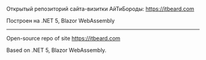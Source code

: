 Открытый репозиторий сайта-визитки АйТиБороды: https://itbeard.com

Построен на .NET 5, Blazor WebAssembly

------------------------
Open-source repo of site https://itbeard.com

Based on .NET 5, Blazor WebAssembly.
